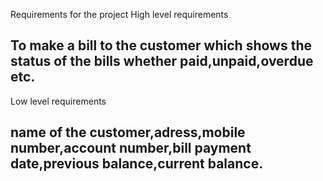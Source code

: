 Requirements for the project
High level requirements
## To make a bill to the customer which shows the status of the bills whether paid,unpaid,overdue etc.
Low level requirements
## name of the customer,adress,mobile number,account number,bill payment date,previous balance,current balance.